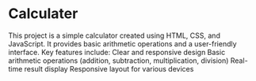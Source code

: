 # Calculater
This project is a simple calculator created using HTML, CSS, and JavaScript. It provides basic arithmetic operations and a user-friendly interface. Key features include:  Clear and responsive design Basic arithmetic operations (addition, subtraction, multiplication, division) Real-time result display Responsive layout for various devices
